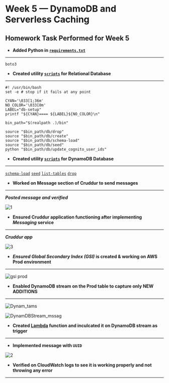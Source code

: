 # Week 5 — DynamoDB and Serverless Caching

## Homework Task Performed for Week 5

- **Added Python in [```requirements.txt```](https://github.com/pratiksinha-kol/aws-bootcamp-cruddur-2023/blob/main/backend-flask/requirements.txt)**
** **
```
boto3
```

- **Created utility [```scripts```](https://github.com/pratiksinha-kol/aws-bootcamp-cruddur-2023/tree/main/backend-flask/bin/db) for Relational Database**
** **

```
#! /usr/bin/bash
set -e # stop if it fails at any point

CYAN='\033[1;36m'
NO_COLOR='\033[0m'
LABEL="db-setup"
printf "${CYAN}==== ${LABEL}${NO_COLOR}\n"

bin_path="$(realpath .)/bin"

source "$bin_path/db/drop"
source "$bin_path/db/create"
source "$bin_path/db/schema-load"
source "$bin_path/db/seed"
python "$bin_path/db/update_cognito_user_ids"
```

- **Created utility [```scripts```](https://github.com/pratiksinha-kol/aws-bootcamp-cruddur-2023/tree/main/backend-flask/bin/ddb) for DynamoDB Database**
** **
[```schema-load```](https://github.com/pratiksinha-kol/aws-bootcamp-cruddur-2023/blob/main/backend-flask/bin/ddb/schema-load)
[```seed```](https://github.com/pratiksinha-kol/aws-bootcamp-cruddur-2023/blob/main/backend-flask/bin/ddb/seed)
[```list-tables```](https://github.com/pratiksinha-kol/aws-bootcamp-cruddur-2023/blob/main/backend-flask/bin/ddb/list-tables)
[```drop```](https://github.com/pratiksinha-kol/aws-bootcamp-cruddur-2023/blob/main/backend-flask/bin/ddb/drop)

- **Worked on Message section of Cruddur to send messages**
** **
***Posted message and verified***

![1](https://user-images.githubusercontent.com/125117631/228142967-a3d15f42-31b9-460d-8210-2ed8d3c75b0b.png)


- **Ensured Cruddur application functioning after implementing ***Messaging*** service**
** **
***Cruddur app***

![3](https://user-images.githubusercontent.com/125117631/228144044-d4bdff58-3eda-41c6-82d3-efc49b6ed45b.png)

- *****Ensured Global Secondary Index (GSI)*** is created & working on AWS Prod environment**
** **
![gsi prod](https://user-images.githubusercontent.com/125117631/228145939-e554fcca-537e-4c4c-8dd4-5b5a11ad8e87.png)

- **Enabled DynamoDB stream on the Prod table to capture only NEW ADDITIONS**
** **
![Dynam_tams](https://user-images.githubusercontent.com/125117631/228146229-ff045326-d9e3-4b2e-a687-0c0accc966a7.png)

![DynamDBStream_mssag](https://user-images.githubusercontent.com/125117631/228146362-15c6fe95-2871-4d4d-bee9-bc87a4d28bdc.png)

- **Created [Lambda](https://github.com/pratiksinha-kol/aws-bootcamp-cruddur-2023/blob/main/aws/lambdas/cruddur-messaging-stream.py) function and inculcated it on DynamoDB stream as trigger**
** **

- **Implemented message with ```UUID```**

![2](https://user-images.githubusercontent.com/125117631/228143272-1d8d2eb6-3098-41d6-b6db-e69d3e1d18ba.png)

- **Verified on CloudWatch logs to see it is working properly and not throwing any error**
** **
